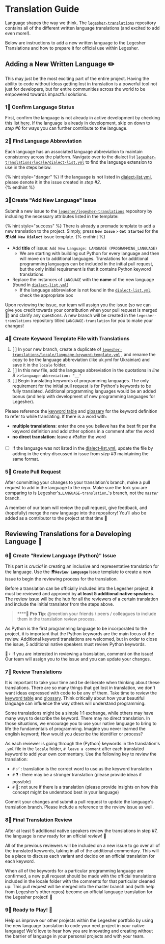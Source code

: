 # Translation Guide

Language shapes the way we think. The [`legesher-translations`](https://github.com/legesher/legesher-translations) repository contains all of the different written language translations \(and excited to add even more!\). 

Below are instructions to add a new written language to the Legesher Translations and how to prepare it for official use within Legesher. 

## Adding a New Written Language ✏️

This may just be the most exciting part of the entire project. Having the ability to code without ideas getting lost in translation is a powerful tool not just for developers, but for entire communities across the world to be empowered towards impactful solutions. 

### 1⃣ Confirm Language Status 

First, confirm the language is not already in active development by checking this list [here](https://github.com/legesher/legesher-translations).  If the language is already in development, skip on down to _step \#6_ for ways you can further contribute to the language. 

### 2⃣ Find Language Abbreviation 

Each language has an associated language abbreviation to maintain consistency across the platform. Navigate over to the dialect list [`legesher-translations/locale/dialect-list.yml`](https://github.com/legesher/legesher-translations/blob/master/locale/dialect-list.yml) to find the language extension to use in the steps below. 

{% hint style="danger" %}
If the language is not listed in [dialect-list.yml](https://github.com/legesher/legesher-translations/blob/master/locale/dialect-list.yml), please denote it in the issue created in _step \#2_.  
{% endhint %}

### 3⃣Create "Add New Language" Issue

Submit a new issue to the [`legesher/legesher-translations`](https://github.com/legesher/legesher-translations) repository by including the necessary attributes listed in the template:

{% hint style="success" %}
There is already a premade template to add a new translation to the project. Simply, press **`New Issue`** `>` **`Get Started`** for the 🌍**`Add New Dialect`** issue template.
{% endhint %}

* Add **title** of issue: `Add New Language: LANGUAGE (PROGRAMMING_LANGUAGE)`
  * We are starting with building out Python for every language and then will move on to additional languages. Translations for additional programming languages can be included in the initial pull request, but the only initial requirement is that it contains Python keyword translations. 
* Replace the instances of `LANGUAGE` with the **name** of the new language \(found in [`dialect-list.yml`](https://github.com/legesher/legesher-translations/blob/master/locale/dialect-list.yml)\)
  * If the language abbreviation is not found in the [`dialect-list.yml`](https://github.com/legesher/legesher-translations/blob/master/locale/dialect-list.yml), check the appropriate box

Upon reviewing the issue, our team will assign you the issue \(so we can give you credit towards your contribution when your pull request is merged 🥳\) and clarify any questions. A new branch will be created in the `legesher-translations` repository titled `LANGUAGE-translation` for you to make your changes!

### 4⃣ Create Keyword Template File with Translations

1. [ ] In your new branch, create a duplicate of  [`legesher-translations/locale/language-keyword-template.yml`](https://github.com/legesher/legesher-translations/blob/master/locale/language-keyword-template.yml) , and rename the copy to be the language abbreviation \(like uk.yml for Ukrainian\) and save it in the `locale` folder.
2. [ ] In this new file, add the language abbreviation in the quotations in _line 8_  &gt;&gt;`language-abbreviation: "__"`
3. [ ] Begin translating keywords of programming languages. The only requirement for the initial pull request is for Python's keywords to be fully translated. Additional programming languages would be an added bonus \(and help with development of new programming languages for Legesher\). 

Please reference the [keyword table](https://github.com/legesher/legesher-docs/blob/master/guide/contributor/keyword-table.md) and [glossary](https://github.com/legesher/legesher-docs/blob/master/guide/contributor/glossary.md) for the keyword definition to refer to while translating. If there is a word with:

* **multiple translations**: enter the one you believe has the best fit per the keyword definition and add other options in a comment after the word
* **no direct translation**: leave a `#`❓after the word
* [ ] If the language was not listed in the [dialect-list.yml](https://github.com/legesher/legesher-translations/blob/master/locale/dialect-list.yml), update the file by adding in the entry discussed in issue from _step \#3_ maintaining the same format. 

### 5⃣ Create Pull Request

After committing your changes to your translation's branch, make a pull request to add in the language to the repo. Make sure the fork you are comparing to is Legesher's_`LANGUAGE-translation`_'s branch, not the _`master`_ branch.

A member of our team will review the pull request, give feedback, and \(hopefully\) merge the new language into the repository! You'll also be added as a contributor to the project at that time 🥳 

## Reviewing Translations for a Developing Language 📝 

### 6⃣ Create "Review Language \(Python\)" Issue

This part is _crucial_ in creating an inclusive and representative translation for the language. Use the 🌍**`Review Language`** issue template to create a new issue to begin the reviewing process for the translation.  

Before a translation can be officially included into the Legesher project, it must be reviewed and approved by **at least 5 additional native speakers**. The review issue will be the hub for all the reviewers of a certain translation and include the initial translator from the steps above.

> \*\*\*\*📢 **Pro Tip**: @mention your friends / peers / colleagues to include them in the translation review process.

As Python is the first programming language to be incorporated to the project, it is important that the Python keywords are the main focus of the review. Additional keyword translations are welcomed, but in order to close the issue, 5 additional native speakers must review Python keywords. 

🙋♀ If you are interested in reviewing a translation, comment on the issue! Our team will assign you to the issue and you can update your changes. 

### 7⃣ Review Translations

It is important to take your time and be deliberate when thinking about these translations. There are so many things that get lost in translation, we don't want ideas expressed with code to be any of them. Take time to review the [keyword table](https://github.com/legesher/legesher-docs/blob/master/guide/contributor/keyword-table.md) and [glossary](https://github.com/legesher/legesher-docs/blob/master/guide/contributor/glossary.md). Think critically about how your beautiful language can influence the way others will understand programming. 

Some translations might be a simple 1:1 exchange, while others may have many ways to describe the keyword. There may no direct translation. In those situations, we encourage you to use your native language to bring to life the fundamentals of programming. Imagine you never learned the english keyword; How would you describe the identifier or process? 

As each reviewer is going through the \(Python\) keywords in the translation's _`.yml`_ file in the `locale` folder, `# leave a comment` after each translated keyword to add your own commentary. Use the following key to review the translation:

* `#` ✅ : translation is the correct word to use as the keyword translation
* `#` ❓ : there may be a stronger translation \(please provide ideas if possible\)
* `#` 🤔: not sure if there is a translation \(please provide insights on how this concept might be understood best in your language\)

Commit your changes and submit a pull request to update the language's translation branch. Please include a reference to the review issue as well.

### 8⃣ Final Translation Review

After at least 5 additional native speakers review the translations in step \#7, the language is now ready for an official review! 🎉 

All of the previous reviewers will be included on a new issue to go over all of the translated keywords, taking in all of the additional commentary. This will be a place to discuss each variant and decide on an official translation for each keyword. 

When all of the keywords for a particular programming language are confirmed, a new pull request should be made with the official translations included in the locale folder with the comments for that particular cleaned up. This pull request will be merged into the master branch and \(with help from Legesher's other repos\) become an official language translation for the Legesher project! 🎉 

### 9⃣ Ready to Play! 🎨 

Help us improve our other projects within the Legesher portfolio by using the new language translation to code your next project in your native language! We'd love to hear how you are innovating and creating without the barrier of language in your personal projects and with your team. 



